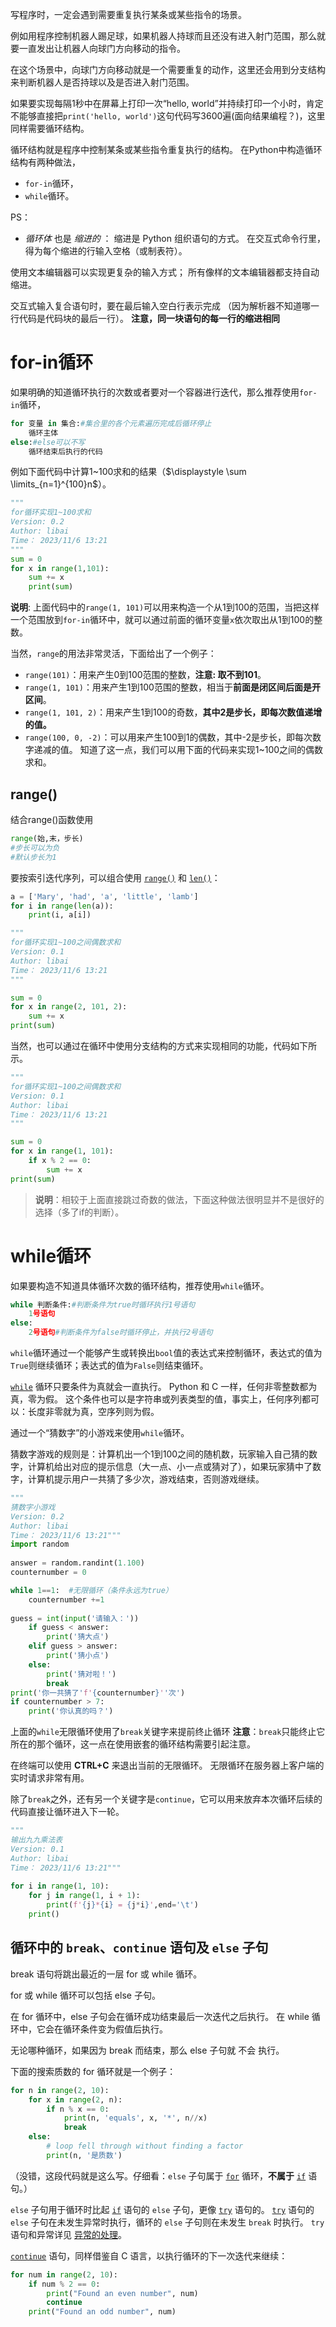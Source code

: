 写程序时，一定会遇到需要重复执行某条或某些指令的场景。

例如用程序控制机器人踢足球，如果机器人持球而且还没有进入射门范围，那么就要一直发出让机器人向球门方向移动的指令。

在这个场景中，向球门方向移动就是一个需要重复的动作，这里还会用到分支结构来判断机器人是否持球以及是否进入射门范围。

如果要实现每隔1秒中在屏幕上打印一次“hello, world”并持续打印一个小时，肯定不能够直接把`print('hello, world')`这句代码写3600遍(面向结果编程？)，这里同样需要循环结构。

循环结构就是程序中控制某条或某些指令重复执行的结构。
在Python中构造循环结构有两种做法，
* `for-in`循环，
* `while`循环。

PS：
- _循环体_ 也是 _缩进的_ ：
缩进是 Python 组织语句的方式。
在交互式命令行里，得为每个缩进的行输入空格（或制表符）。

使用文本编辑器可以实现更复杂的输入方式；
所有像样的文本编辑器都支持自动缩进。

交互式输入复合语句时，要在最后输入空白行表示完成
（因为解析器不知道哪一行代码是代码块的最后一行）。
**注意，同一块语句的每一行的缩进相同**
# for-in循环
如果明确的知道循环执行的次数或者要对一个容器进行迭代，那么推荐使用`for-in`循环，
```python
for 变量 in 集合:#集合里的各个元素遍历完成后循环停止
	循环主体
else:#else可以不写
	循环结束后执行的代码

```
例如下面代码中计算1~100求和的结果（$\displaystyle \sum \limits_{n=1}^{100}n$）。
```python
"""  
for循环实现1~100求和  
Version: 0.2  
Author: libai  
Time： 2023/11/6 13:21
"""  
sum = 0  
for x in range(1,101):  
    sum += x  
    print(sum)
```
**说明**:
上面代码中的`range(1, 101)`可以用来构造一个从1到100的范围，当把这样一个范围放到`for-in`循环中，就可以通过前面的循环变量`x`依次取出从1到100的整数。

当然，`range`的用法非常灵活，下面给出了一个例子：
- `range(101)`：用来产生0到100范围的整数，**注意: 取不到101**。
- `range(1, 101)`：用来产生1到100范围的整数，相当于**前面是闭区间后面是开区间**。
- `range(1, 101, 2)`：用来产生1到100的奇数，**其中2是步长，即每次数值递增的值。**
- `range(100, 0, -2)`：可以用来产生100到1的偶数，其中-2是步长，即每次数字递减的值。
知道了这一点，我们可以用下面的代码来实现1~100之间的偶数求和。
## range()
结合range()函数使用
```python
range(始,末，步长)
#步长可以为负
#默认步长为1
```
要按索引迭代序列，可以组合使用 [`range()`](https://docs.python.org/zh-cn/3/library/stdtypes.html#range "range") 和 [`len()`](https://docs.python.org/zh-cn/3/library/functions.html#len "len")：
```python
a = ['Mary', 'had', 'a', 'little', 'lamb']
for i in range(len(a)):
    print(i, a[i])
```

```python
"""
for循环实现1~100之间偶数求和  
Version: 0.1
Author: libai  
Time： 2023/11/6 13:21
"""

sum = 0
for x in range(2, 101, 2):
    sum += x
print(sum)
```

当然，也可以通过在循环中使用分支结构的方式来实现相同的功能，代码如下所示。

```python
"""
for循环实现1~100之间偶数求和  
Version: 0.1
Author: libai  
Time： 2023/11/6 13:21
"""

sum = 0
for x in range(1, 101):
    if x % 2 == 0:
        sum += x
print(sum)
```
> **说明**：相较于上面直接跳过奇数的做法，下面这种做法很明显并不是很好的选择（多了if的判断）。

# while循环
如果要构造不知道具体循环次数的循环结构，推荐使用`while`循环。
```python
while 判断条件:#判断条件为true时循环执行1号语句
	1号语句
else:
	2号语句#判断条件为false时循环停止，并执行2号语句
```
`while`循环通过一个能够产生或转换出`bool`值的表达式来控制循环，表达式的值为`True`则继续循环；表达式的值为`False`则结束循环。

[`while`](https://docs.python.org/zh-cn/3/reference/compound_stmts.html#while) 循环只要条件为真就会一直执行。
Python 和 C 一样，任何非零整数都为真，零为假。
这个条件也可以是字符串或列表类型的值，事实上，任何序列都可以：长度非零就为真，空序列则为假。

通过一个“猜数字”的小游戏来使用`while`循环。

猜数字游戏的规则是：计算机出一个1到100之间的随机数，玩家输入自己猜的数字，计算机给出对应的提示信息（大一点、小一点或猜对了），如果玩家猜中了数字，计算机提示用户一共猜了多少次，游戏结束，否则游戏继续。

```python
"""  
猜数字小游戏  
Version: 0.2  
Author: libai  
Time： 2023/11/6 13:21"""  
import random  
  
answer = random.randint(1.100)  
counternumber = 0  

while 1==1:  #无限循环（条件永远为true）
    counternumber +=1  
     
guess = int(input('请输入：'))  
    if guess < answer:  
        print('猜大点')  
    elif guess > answer:  
        print('猜小点')  
    else:  
        print('猜对啦！')  
        break  
print('你一共猜了'f'{counternumber}''次')  
if counternumber > 7:  
    print('你认真的吗？')
```

上面的`while`无限循环使用了`break`关键字来提前终止循环
**注意**：`break`只能终止它所在的那个循环，这一点在使用嵌套的循环结构需要引起注意。

在终端可以使用 **CTRL+C** 来退出当前的无限循环。
无限循环在服务器上客户端的实时请求非常有用。

除了`break`之外，还有另一个关键字是`continue`，它可以用来放弃本次循环后续的代码直接让循环进入下一轮。

```python
"""  
输出九九乘法表  
Version: 0.1  
Author: libai  
Time： 2023/11/6 13:21"""  
  
for i in range(1, 10):  
    for j in range(1, i + 1):  
        print(f'{j}*{i} = {j*i}',end='\t')  
    print()
```

## 循环中的 `break`、`continue` 语句及 `else` 子句
break 语句将跳出最近的一层 for 或 while 循环。

for 或 while 循环可以包括 else 子句。

在 for 循环中，else 子句会在循环成功结束最后一次迭代之后执行。
在 while 循环中，它会在循环条件变为假值后执行。

无论哪种循环，如果因为 break 而结束，那么 else 子句就 不会 执行。

下面的搜索质数的 for 循环就是一个例子：

```python
for n in range(2, 10):
    for x in range(2, n):
        if n % x == 0:
            print(n, 'equals', x, '*', n//x)
            break
    else:
        # loop fell through without finding a factor
        print(n, '是质数')
```
（没错，这段代码就是这么写。仔细看：`else` 子句属于 [`for`](https://docs.python.org/zh-cn/3/reference/compound_stmts.html#for) 循环，**不属于** [`if`](https://docs.python.org/zh-cn/3/reference/compound_stmts.html#if) 语句。）

`else` 子句用于循环时比起 [`if`](https://docs.python.org/zh-cn/3/reference/compound_stmts.html#if) 语句的 `else` 子句，更像 [`try`](https://docs.python.org/zh-cn/3/reference/compound_stmts.html#try) 语句的。
[`try`](https://docs.python.org/zh-cn/3/reference/compound_stmts.html#try) 语句的 `else` 子句在未发生异常时执行，循环的 `else` 子句则在未发生 `break` 时执行。 
`try` 语句和异常详见 [异常的处理](https://docs.python.org/zh-cn/3/tutorial/errors.html#tut-handling)。

[`continue`](https://docs.python.org/zh-cn/3/reference/simple_stmts.html#continue) 语句，同样借鉴自 C 语言，以执行循环的下一次迭代来继续：
```python
for num in range(2, 10):
    if num % 2 == 0:
        print("Found an even number", num)
        continue
    print("Found an odd number", num)
```













